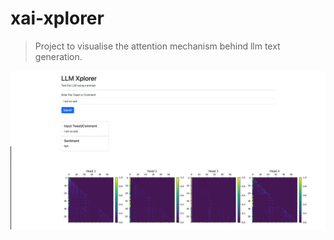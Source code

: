 # xai-xplorer

> Project to visualise the attention mechanism behind llm text generation.

![LLM Xplorer](https://github.com/jayasooryantm/llm-xplorer/blob/main/LLM%20Xplorer.png)
